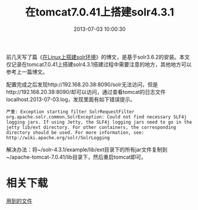 ﻿---
title: 在tomcat7.0.41上搭建solr4.3.1
Status: public
url: solr4.3.1_setup
tags: Solr
date: 2013-07-03 10:00:30
---


前几天写了篇《[在Linux上搭建solr环境](/post/solr_setup)》的博文，是基于solr3.6.2的安装。本文仅记录在tomcat7.0.41上搭建solr4.3.1搭建过程中需要注意的地方，其他地方可以参考上一篇博文。

配置完成之后发现http://192.168.20.38:8090/solr无法访问，但是http://192.168.20.38:8090/却可以访问，通过查看tomcat的日志文件localhost.2013-07-03.log，发现里面有如下错误提示。
```
严重: Exception starting filter SolrRequestFilter
org.apache.solr.common.SolrException: Could not find necessary SLF4j logging jars. If using Jetty, the SLF4j logging jars need to go in the jetty lib/ext directory. For other containers, the corresponding directory should be used. For more information, see: http://wiki.apache.org/solr/SolrLogging
```
解决办法：将~/solr-4.3.1/example/lib/ext目录下的所有jar文件复制到~/apache-tomcat-7.0.41/lib目录下，然后重启tomcat即可。

# 相关下载
[用到的文件](http://pan.baidu.com/share/link?shareid=1811860312&uk=3506813023)